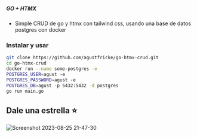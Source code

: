 ##### GO + HTMX

-   Simple CRUD de go y htmx con tailwind css, usando una base de datos postgres con docker

### Instalar y usar

```bash
git clone https://github.com/agustfricke/go-htmx-crud.git
cd go-htmx-crud
docker run --name some-postgres -e
POSTGRES_USER=agust -e
POSTGRES_PASSWORD=agust -e
POSTGRES_DB=agust -p 5432:5432 -d postgres
go run main.go
```

## Dale una estrella ⭐

![Screenshot 2023-08-25 21-47-30](https://github.com/agustfricke/go-htmx-crud/assets/110266171/aa09b291-215e-4764-9bf0-5f02c5878d86)
